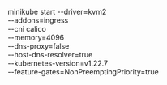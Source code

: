minikube start --driver=kvm2  \
--addons=ingress \
--cni calico \
--memory=4096 \
--dns-proxy=false \
--host-dns-resolver=true \
--kubernetes-version=v1.22.7 \
--feature-gates=NonPreemptingPriority=true